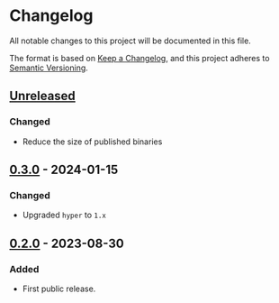 # Changelog

All notable changes to this project will be documented in this file.

The format is based on [Keep a Changelog](https://keepachangelog.com/en/1.1.0/),
and this project adheres to [Semantic Versioning](https://semver.org/spec/v2.0.0.html).

## [Unreleased]

### Changed

- Reduce the size of published binaries

## [0.3.0] - 2024-01-15

### Changed

- Upgraded `hyper` to `1.x`

## [0.2.0] - 2023-08-30

### Added

- First public release.

[unreleased]: https://github.com/ocpddev/fsf/compare/v0.3.0...HEAD

[0.3.0]: https://github.com/ocpddev/fsf/compare/v0.2.0...v0.3.0

[0.2.0]: https://github.com/ocpddev/fsf/releases/tag/v0.2.0
